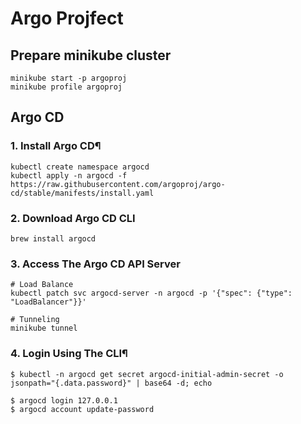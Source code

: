 # Argo Projfect

## Prepare minikube cluster

```
minikube start -p argoproj
minikube profile argoproj
```

## Argo CD

### 1. Install Argo CD¶

```
kubectl create namespace argocd
kubectl apply -n argocd -f https://raw.githubusercontent.com/argoproj/argo-cd/stable/manifests/install.yaml
```

### 2. Download Argo CD CLI

```
brew install argocd
```

### 3. Access The Argo CD API Server

```
# Load Balance
kubectl patch svc argocd-server -n argocd -p '{"spec": {"type": "LoadBalancer"}}'

# Tunneling
minikube tunnel
```

### 4. Login Using The CLI¶

```
$ kubectl -n argocd get secret argocd-initial-admin-secret -o jsonpath="{.data.password}" | base64 -d; echo

$ argocd login 127.0.0.1
$ argocd account update-password
```
